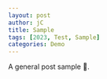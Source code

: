 ```yaml
---
layout: post
author: jC
title: Sample
tags: [2023, Test, Sample] 
categories: Demo
---
```


A general post sample 🫏.

